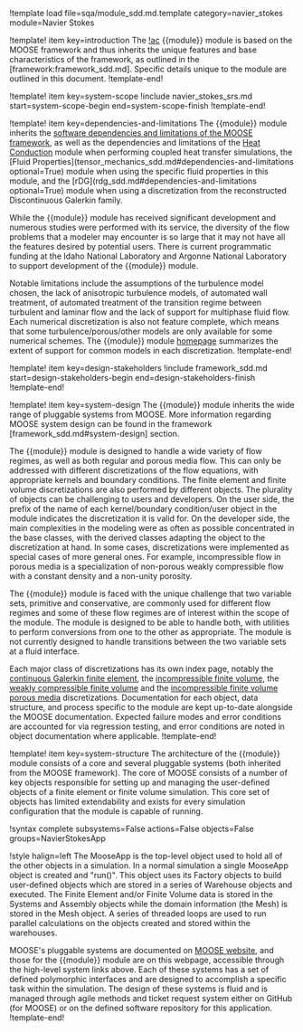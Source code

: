 !template load file=sqa/module_sdd.md.template category=navier_stokes module=Navier Stokes

!template! item key=introduction
The [!ac](MOOSE) {{module}} module is based on the MOOSE framework and thus inherits
the unique features and base characteristics of the framework, as outlined in the [framework:framework_sdd.md].
Specific details unique to the module are outlined in this document.
!template-end!

!template! item key=system-scope
!include navier_stokes_srs.md start=system-scope-begin end=system-scope-finish
!template-end!

!template! item key=dependencies-and-limitations
The {{module}} module inherits the
[software dependencies and limitations of the MOOSE framework](framework_sdd.md#dependencies-and-limitations),
as well as the dependencies and limitations of the [Heat Conduction](heat_conduction:heat_conduction_sdd.md#dependencies-and-limitations) module
when performing coupled heat transfer simulations, the [Fluid Properties](tensor_mechanics_sdd.md#dependencies-and-limitations optional=True) module
when using the specific fluid properties in this module, and the [rDG](rdg_sdd.md#dependencies-and-limitations optional=True) module
when using a discretization from the reconstructed Discontinuous Galerkin family.

While the {{module}} module has received significant development and numerous studies were performed with its service,
the diversity of the flow problems that a modeler may encounter is so large that it may not have all the features desired by potential users.
There is current programmatic funding at the Idaho National Laboratory and Argonne National Laboratory to support
development of the {{module}} module.

Notable limitations include the assumptions of the turbulence model chosen, the lack of anisotropic turbulence models, of
automated wall treatment, of automated treatment of the transition regime between turbulent and laminar flow and
the lack of support for multiphase fluid flow. Each numerical discretization is also not feature complete,
which means that some turbulence/porous/other models are only available for some numerical schemes. The {{module}} module [homepage](navier_stokes/index.md)
summarizes the extent of support for common models in each discretization.
!template-end!

!template! item key=design-stakeholders
!include framework_sdd.md start=design-stakeholders-begin end=design-stakeholders-finish
!template-end!

!template! item key=system-design
The {{module}} module inherits the wide range of pluggable systems from MOOSE. More
information regarding MOOSE system design can be found in the framework [framework_sdd.md#system-design]
section.

The {{module}} module is designed to handle a wide variety of flow regimes, as well as both regular and porous media flow.
This can only be addressed with different discretizations of the flow equations, with appropriate kernels and boundary conditions.
The finite element and finite volume discretizations are also performed by different objects. The plurality of
objects can be challenging to users and developers. On the user side, the prefix of the name of each kernel/boundary condition/user object
in the module indicates the discretization it is valid for. On the developer side, the main complexities in the modeling were
as often as possible concentrated in the base classes, with the derived classes adapting the object to the discretization at hand.
In some cases, discretizations were implemented as special cases of more general ones. For example, incompressible flow in porous
media is a specialization of non-porous weakly compressible flow with a constant density and a non-unity porosity.

The {{module}} module is faced with the unique challenge that two variable sets, primitive and conservative,
are commonly used for different flow regimes and some of these flow regimes are of interest within the scope of the module.
The module is designed to be able to handle both, with utilities to perform conversions from one to the
other as appropriate. The module is not currently designed to handle transitions between the two variable sets at a fluid interface.

Each major class of discretizations has its own index page, notably the [continuous Galerkin finite element](navier_stokes/cgfe.md),
the [incompressible finite volume](navier_stokes/insfv.md), the [weakly compressible finite volume](navier_stokes/wcnsfv.md)
and the [incompressible finite volume porous media](navier_stokes/pinsfv.md) discretizations.
Documentation for each object, data structure, and process specific to the
module are kept up-to-date alongside the MOOSE documentation. Expected failure
modes and error conditions are accounted for via regression testing, and error
conditions are noted in object documentation where applicable.
!template-end!

!template! item key=system-structure
The architecture of the {{module}} module consists of a core and several pluggable systems (both
inherited from the MOOSE framework). The core of MOOSE consists of a number of key objects responsible
for setting up and managing the user-defined objects of a finite element or
finite volume simulation. This core set of
objects has limited extendability and exists for every simulation configuration that the module is
capable of running.

!syntax complete subsystems=False actions=False objects=False groups=NavierStokesApp

!style halign=left
The MooseApp is the top-level object used to hold all of the other objects in a simulation. In a
normal simulation a single MooseApp object is created and "run()". This object uses its Factory
objects to build user-defined objects which are stored in a series of Warehouse objects and
executed. The Finite Element and/or Finite Volume data is stored in the Systems and Assembly objects while the domain
information (the Mesh) is stored in the Mesh object. A series of threaded loops are used to run
parallel calculations on the objects created and stored within the warehouses.

MOOSE's pluggable systems are documented on [MOOSE website](https://mooseframework.inl.gov), and those
for the {{module}} module are on this webpage, accessible through the high-level system links above.
Each of these systems has a set of defined polymorphic interfaces and are designed to accomplish a
specific task within the simulation. The design of these systems is fluid and is managed through agile
methods and ticket request system either on GitHub (for MOOSE) or on the defined software repository
for this application.
!template-end!
